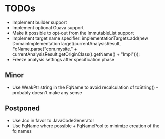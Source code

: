 TODOs
=====

* Implement builder support
* Implement optional Guava support
* Make it possible to opt-out from the ImmutableList support
* Implement target name specifier:
   implementationTargets.add(new DomainImplementationTarget(currentAnalysisResult,
        FqName.parse("com.mysite." + currentAnalysisResult.getOriginClass().getName() + "Impl")));
* Freeze analysis settings after specification phase

## Minor

* Use WeakPtr string in the FqName to avoid recalculation of toString() - probably doesn't make any sense

## Postponed

* Use Jco in favor to JavaCodeGenerator
* Use FqName where possible + FqNamePool to minimize creation of the fq names
